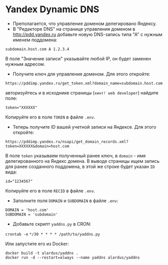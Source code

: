 # Yandex Dynamic DNS

- Преполагается, что управление доменом делегировано Яндексу.
- В "Редакторе DNS" на странице управления доменом в http://pdd.yandex.ru добавьте новую DNS-запись типа "А" с нужным именем поддомена:

`subdomain.host.com A 1.2.3.4`

В поле "Значение записи" указывайте любой IP, он будет заменен нужным адресом.

- Получите ключ для управления доменом. Для этого откройте:

`https://pddimp.yandex.ru/get_token.xml?domain_name=subdomain.host.com`

авторизуйтесь и в исходнике страницы (`хинт! web developer`) найдите поле:

`token="XXXXXX"`

Копируйте его в поле `TOKEN` в файле `.env`.

- Теперь получите ID вашей учетной записи на Яндексе. Для этого откройте:

`https://pddimp.yandex.ru/nsapi/get_domain_records.xml?token=XXXXXX&domain=host.com`

В поле `token` указываем полученный ранее ключ, в `domain` - имя делегированного на Яндекс домена. В выводе страницы ищем запись для ранее созданного поддомена, в этой же строке будет указан `ID` вида:

`id="1234567"`

Копируйте его в поле `RECID` в файле `.env`.

- Заполните поля `DOMAIN` и `SUBDOMAIN` в файле `.env`:

```
DOMAIN = 'host.com'
SUBDOMAIN = 'subdomain'
```

- Добавьте скрипт `yaddns.py` в CRON:

`crontab -e`
`*/30 * * * * /path/to/yaddns.py`

Или запустите его из Docker:

```
docker build -t alardus/yaddns .
docker run -d --restart=always --name yaddns alardus/yaddns
```

